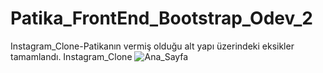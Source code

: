 # Patika_FrontEnd_Bootstrap_Odev_2

Instagram_Clone-Patikanın vermiş olduğu alt yapı üzerindeki eksikler tamamlandı.
Instagram_Clone
![Ana_Sayfa](https://github.com/ASENA3276/Patika_FrontEnd_Bootstrap_Odev_2/assets/85061777/7fa79e93-62f1-48d1-a881-be07a60d246a)

